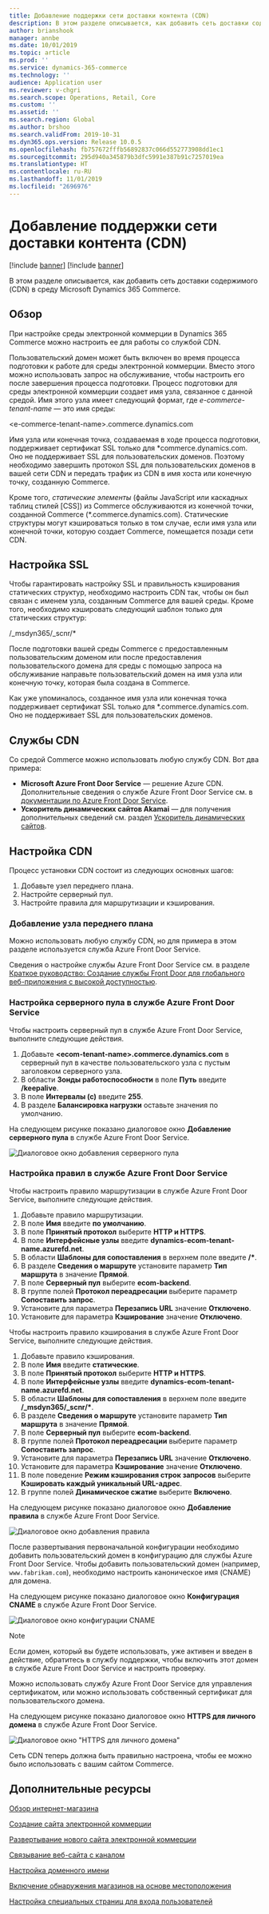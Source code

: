 ```yaml
---
title: Добавление поддержки сети доставки контента (CDN)
description: В этом разделе описывается, как добавить сеть доставки содержимого (CDN) в среду Microsoft Dynamics 365 Commerce.
author: brianshook
manager: annbe
ms.date: 10/01/2019
ms.topic: article
ms.prod: ''
ms.service: dynamics-365-commerce
ms.technology: ''
audience: Application user
ms.reviewer: v-chgri
ms.search.scope: Operations, Retail, Core
ms.custom: ''
ms.assetid: ''
ms.search.region: Global
ms.author: brshoo
ms.search.validFrom: 2019-10-31
ms.dyn365.ops.version: Release 10.0.5
ms.openlocfilehash: fb757672fffb56892837c066d552773908dd1ec1
ms.sourcegitcommit: 295d940a345879b3dfc5991e387b91c7257019ea
ms.translationtype: HT
ms.contentlocale: ru-RU
ms.lasthandoff: 11/01/2019
ms.locfileid: "2696976"
---
```

# <a name="add-support-for-a-content-delivery-network-cdn"></a>Добавление поддержки сети доставки контента (CDN)

[!include [banner](includes/preview-banner.md)]
[!include [banner](includes/banner.md)]

В этом разделе описывается, как добавить сеть доставки содержимого (CDN) в среду Microsoft Dynamics 365 Commerce.

## <a name="overview"></a>Обзор

При настройке среды электронной коммерции в Dynamics 365 Commerce можно настроить ее для работы со службой CDN. 

Пользовательский домен может быть включен во время процесса подготовки к работе для среды электронной коммерции. Вместо этого можно использовать запрос на обслуживание, чтобы настроить его после завершения процесса подготовки. Процесс подготовки для среды электронной коммерции создает имя узла, связанное с данной средой. Имя этого узла имеет следующий формат, где *e-commerce-tenant-name* — это имя среды:

&lt;e-commerce-tenant-name&gt;.commerce.dynamics.com

Имя узла или конечная точка, создаваемая в ходе процесса подготовки, поддерживает сертификат SSL только для \*commerce.dynamics.com. Оно не поддерживает SSL для пользовательских доменов. Поэтому необходимо завершить протокол SSL для пользовательских доменов в вашей сети CDN и передать трафик из CDN в имя хоста или конечную точку, созданную Commerce. 

Кроме того, *статические элементы* (файлы JavaScript или каскадных таблиц стилей \[CSS\]) из Commerce обслуживаются из конечной точки, созданной Commerce (\*.commerce.dynamics.com). Статические структуры могут кэшироваться только в том случае, если имя узла или конечной точки, которую создает Commerce, помещается позади сети CDN.

## <a name="set-up-ssl"></a>Настройка SSL

Чтобы гарантировать настройку SSL и правильность кэширования статических структур, необходимо настроить CDN так, чтобы он был связан с именем узла, созданным Commerce для вашей среды. Кроме того, необходимо кэшировать следующий шаблон только для статических структур: 

/\_msdyn365/\_scnr/\*

После подготовки вашей среды Commerce с предоставленным пользовательским доменом или после предоставления пользовательского домена для среды с помощью запроса на обслуживание направьте пользовательский домен на имя узла или конечную точку, которая была создана в Commerce.

Как уже упоминалось, созданное имя узла или конечная точка поддерживает сертификат SSL только для \*.commerce.dynamics.com. Оно не поддерживает SSL для пользовательских доменов.

## <a name="cdn-services"></a>Службы CDN

Со средой Commerce можно использовать любую службу CDN. Вот два примера:

- **Microsoft Azure Front Door Service** — решение Azure CDN. Дополнительные сведения о службе Azure Front Door Service см. в [документации по Azure Front Door Service](https://docs.microsoft.com/azure/frontdoor/).
- **Ускоритель динамических сайтов Akamai** — для получения дополнительных сведений см. раздел [Ускоритель динамических сайтов](https://www.akamai.com/us/en/products/performance/dynamic-site-accelerator.jsp).

## <a name="cdn-setup"></a>Настройка CDN

Процесс установки CDN состоит из следующих основных шагов:

1. Добавьте узел переднего плана.
1. Настройте серверный пул.
1. Настройте правила для маршрутизации и кэширования.

### <a name="add-a-front-end-host"></a>Добавление узла переднего плана

Можно использовать любую службу CDN, но для примера в этом разделе используется служба Azure Front Door Service. 

Сведения о настройке службы Azure Front Door Service см. в разделе [Краткое руководство: Создание службы Front Door для глобального веб-приложения с высокой доступностью](https://docs.microsoft.com/azure/frontdoor/quickstart-create-front-door).

### <a name="configure-a-back-end-pool-in-azure-front-door-service"></a>Настройка серверного пула в службе Azure Front Door Service

Чтобы настроить серверный пул в службе Azure Front Door Service, выполните следующие действия.

1. Добавьте **&lt;ecom-tenant-name&gt;.commerce.dynamics.com** в серверный пул в качестве пользовательского узла с пустым заголовком серверного узла.
1. В области **Зонды работоспособности** в поле **Путь** введите **/keepalive**.
1. В поле **Интервалы (с)** введите **255**.
1. В разделе **Балансировка нагрузки** оставьте значения по умолчанию.

На следующем рисунке показано диалоговое окно **Добавление серверного пула** в службе Azure Front Door Service.

![Диалоговое окно добавления серверного пула](./media/CDN_BackendPool.png)

### <a name="set-up-rules-in-azure-front-door-service"></a>Настройка правил в службе Azure Front Door Service

Чтобы настроить правило маршрутизации в службе Azure Front Door Service, выполните следующие действия.

1. Добавьте правило маршрутизации.
1. В поле **Имя** введите **по умолчанию**.
1. В поле **Принятый протокол** выберите **HTTP и HTTPS**.
1. В поле **Интерфейсные узлы** введите **dynamics-ecom-tenant-name.azurefd.net**.
1. В области **Шаблоны для сопоставления** в верхнем поле введите **/\***.
1. В разделе **Сведения о маршруте** установите параметр **Тип маршрута** в значение **Прямой**.
1. В поле **Серверный пул** выберите **ecom-backend**.
1. В группе полей **Протокол переадресации** выберите параметр **Сопоставить запрос**. 
1. Установите для параметра **Перезапись URL** значение **Отключено**.
1. Установите для параметра **Кэширование** значение **Отключено**.

Чтобы настроить правило кэширования в службе Azure Front Door Service, выполните следующие действия.

1. Добавьте правило кэширования.
1. В поле **Имя** введите **статические**.
1. В поле **Принятый протокол** выберите **HTTP и HTTPS**.
1. В поле **Интерфейсные узлы** введите **dynamics-ecom-tenant-name.azurefd.net**.
1. В области **Шаблоны для сопоставления** в верхнем поле введите **/\_msdyn365/\_scnr/\***.
1. В разделе **Сведения о маршруте** установите параметр **Тип маршрута** в значение **Прямой**.
1. В поле **Серверный пул** выберите **ecom-backend**.
1. В группе полей **Протокол переадресации** выберите параметр **Сопоставить запрос**.
1. Установите для параметра **Перезапись URL** значение **Отключено**.
1. Установите для параметра **Кэширование** значение **Отключено**.
1. В поле поведение **Режим кэширования строк запросов** выберите **Кэшировать каждый уникальный URL-адрес**.
1. В группе полей **Динамическое сжатие** выберите **Включено**.

На следующем рисунке показано диалоговое окно **Добавление правила** в службе Azure Front Door Service.

![Диалоговое окно добавления правила](./media/CDN_CachingRule.png)

После развертывания первоначальной конфигурации необходимо добавить пользовательский домен в конфигурацию для службы Azure Front Door Service. Чтобы добавить пользовательский домен (например, `www.fabrikam.com`), необходимо настроить каноническое имя (CNAME) для домена.

На следующем рисунке показано диалоговое окно **Конфигурация CNAME** в службе Azure Front Door Service.

![Диалоговое окно конфигурации CNAME](./media/CNAME_Configuration.png)

> [!NOTE]
> Если домен, который вы будете использовать, уже активен и введен в действие, обратитесь в службу поддержки, чтобы включить этот домен в службе Azure Front Door Service и настроить проверку.

Можно использовать службу Azure Front Door Service для управления сертификатом, или можно использовать собственный сертификат для пользовательского домена.

На следующем рисунке показано диалоговое окно **HTTPS для личного домена** в службе Azure Front Door Service.

![Диалоговое окно "HTTPS для личного домена"](./media/Custom_Domain_HTTPS.png)

Сеть CDN теперь должна быть правильно настроена, чтобы ее можно было использовать с вашим сайтом Commerce.

## <a name="additional-resources"></a>Дополнительные ресурсы

[Обзор интернет-магазина](online-store-overview.md)

[Создание сайта электронной коммерции](create-ecommerce-site.md)

[Развертывание нового сайта электронной коммерции](deploy-ecommerce-site.md)

[Связывание веб-сайта с каналом](associate-site-online-store.md)

[Настройка доменного имени](configure-your-domain-name.md)

[Включение обнаружения магазинов на основе местоположения](enable-store-detection.md)

[Настройка специальных страниц для входа пользователей](custom-pages-user-logins.md)
